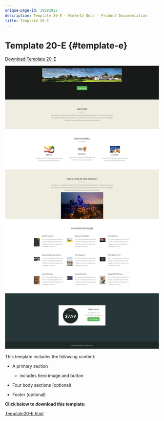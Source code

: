 ```yaml
---
unique-page-id: 10092922
description: Template 20-E - Marketo Docs - Product Documentation
title: Template 20-E
---
```


# Template 20-E {#template-e}

[Download Template 20-E](https://docs.marketo.com/download/attachments/10092922/template-20e.html?version=1&modificationdate=1441750814000&api=v2)

![](assets/template-20e.png)

This template includes the following content:

* A primary section

    * includes hero image and button

* Four body sections (optional)
* Footer (optional)

**Click below to download this template:**

[Template20-E.html](https://docs.marketo.com/download/attachments/10092922/template-20e.html?version=1&modificationdate=1441750814000&api=v2)

